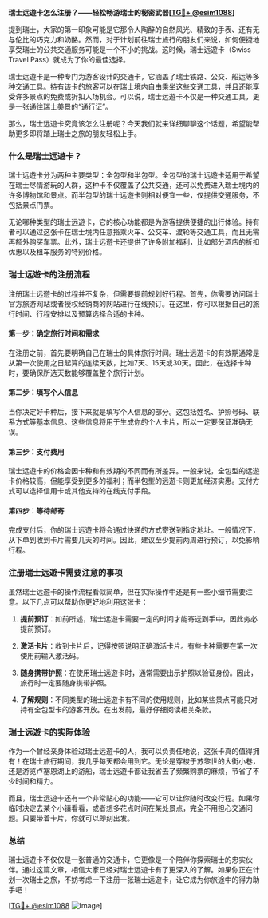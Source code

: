 **瑞士远遊卡怎么注册？——轻松畅游瑞士的秘密武器[[TG💪+ @esim1088](https://t.me/s/esim1088)]**

提到瑞士，大家的第一印象可能是它那令人陶醉的自然风光、精致的手表、还有无与伦比的巧克力和奶酪。然而，对于计划前往瑞士旅行的朋友们来说，如何便捷地享受瑞士的公共交通服务可能是一个不小的挑战。这时候，瑞士远遊卡（Swiss Travel Pass）就成为了你的最佳选择。

瑞士远遊卡是一种专门为游客设计的交通卡，它涵盖了瑞士铁路、公交、船运等多种交通工具。持有该卡的旅客可以在瑞士境内自由乘坐这些交通工具，并且还能享受许多景点的免费或折扣入场机会。可以说，瑞士远遊卡不仅是一种交通工具，更是一张通往瑞士美景的“通行证”。

那么，瑞士远遊卡究竟该怎么注册呢？今天我们就来详细聊聊这个话题，希望能帮助更多即将踏上瑞士之旅的朋友轻松上手。

### 什么是瑞士远遊卡？

瑞士远遊卡分为两种主要类型：全包型和半包型。全包型的瑞士远遊卡适用于希望在瑞士尽情游玩的人群，这种卡不仅覆盖了公共交通，还可以免费进入瑞士境内的许多博物馆和景点。而半包型的瑞士远遊卡则相对便宜一些，仅提供交通服务，不包括景点门票。

无论哪种类型的瑞士远遊卡，它的核心功能都是为游客提供便捷的出行体验。持有者可以通过这张卡在瑞士境内任意搭乘火车、公交车、渡轮等交通工具，而且无需再额外购买车票。此外，瑞士远遊卡还提供了许多附加福利，比如部分酒店的折扣优惠以及租车服务的特别价格。

### 瑞士远遊卡的注册流程

注册瑞士远遊卡的过程并不复杂，但需要提前规划好行程。首先，你需要访问瑞士官方旅游网站或者授权经销商的网站进行在线预订。在这里，你可以根据自己的旅行时间、行程安排以及预算选择合适的卡种。

#### 第一步：确定旅行时间和需求
在注册之前，首先要明确自己在瑞士的具体旅行时间。瑞士远遊卡的有效期通常是从第一次使用之日起算的连续天数，比如7天、15天或30天。因此，在选择卡种时，要确保所选天数能够覆盖整个旅行计划。

#### 第二步：填写个人信息
当你决定好卡种后，接下来就是填写个人信息的部分。这包括姓名、护照号码、联系方式等基本信息。这些信息将用于生成你的个人卡片，所以一定要保证准确无误。

#### 第三步：支付费用
瑞士远遊卡的价格会因卡种和有效期的不同而有所差异。一般来说，全包型的远遊卡价格较高，但能享受到更多的福利；而半包型的远遊卡则更加经济实惠。支付方式可以选择信用卡或其他支持的在线支付手段。

#### 第四步：等待邮寄
完成支付后，你的瑞士远遊卡将会通过快递的方式寄送到指定地址。一般情况下，从下单到收到卡片需要几天的时间。因此，建议至少提前两周进行预订，以免影响行程。

### 注册瑞士远遊卡需要注意的事项

虽然瑞士远遊卡的操作流程看似简单，但在实际操作中还是有一些小细节需要注意。以下几点可以帮助你更好地利用这张卡：

1. **提前预订**：如前所述，瑞士远遊卡需要一定的时间才能寄送到手中，因此务必提前预订。
   
2. **激活卡片**：收到卡片后，记得按照说明正确激活卡片。有些卡种需要在第一次使用前输入激活码。

3. **随身携带护照**：在使用瑞士远遊卡时，通常需要出示护照以验证身份。因此，旅行时一定要随身携带护照。

4. **了解规则**：不同类型的瑞士远遊卡有不同的使用规则，比如某些景点可能只对持有全包型卡的游客开放。在出发前，最好仔细阅读相关条款。

### 瑞士远遊卡的实际体验

作为一个曾经亲身体验过瑞士远遊卡的人，我可以负责任地说，这张卡真的值得拥有！在瑞士旅行期间，我几乎每天都会用到它。无论是穿梭于苏黎世的大街小巷，还是游览卢塞恩湖上的游船，瑞士远遊卡都让我省去了频繁购票的麻烦，节省了不少时间和精力。

而且，瑞士远遊卡还有一个非常贴心的功能——它可以让你随时改变行程。如果你临时决定去某个小镇看看，或者想多花点时间在某处景点，完全不用担心交通问题。只要带着卡片，你就可以即刻出发。

### 总结

瑞士远遊卡不仅仅是一张普通的交通卡，它更像是一个陪伴你探索瑞士的忠实伙伴。通过这篇文章，相信大家已经对瑞士远遊卡有了更深入的了解。如果你正在计划一次瑞士之旅，不妨考虑一下注册一张瑞士远遊卡，让它成为你旅途中的得力助手吧！

[[TG💪+ @esim1088](https://t.me/s/esim1088) ![Image](https://i.postimg.cc/4NQfJmqS/Snipaste-2025-05-13-00-14-12.png)]